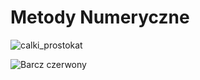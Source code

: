 # Metody Numeryczne

![calki_prostokat](https://user-images.githubusercontent.com/12998256/96028339-6f78d480-0e59-11eb-84b5-1d4743011727.png)

![Barcz czerwony](https://user-images.githubusercontent.com/12998256/96028342-70aa0180-0e59-11eb-9c33-e40af1eaacbd.JPG)
